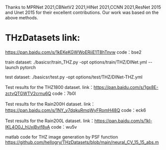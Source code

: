 Thanks to MPRNet 2021,CBNetV2 2021,HINet 2021,CCNN 2021,ResNet 2015 and Unet 2015 for their excellent contributions. Our work was based on the above methods.

# THzDatasets link:
https://pan.baidu.com/s/1kEKeKGWWoERiiE1T8hTnvw 
code：bse2 

train dataset:
./basicsr/train_THZ.py -opt options/train/THZ/DINet.yml --launch pytorch

test dataset:
./basicsr/test.py -opt options/test/THZ/DINet-THZ.yml

Test results for the THZ1800 dataset.
link：https://pan.baidu.com/s/1gx8E-zctvQTGWTV2crnu6Q 
code：7b0l 

Test results for the Rain200H dataset.
link：https://pan.baidu.com/s/1NY_v7dqkuRmqWyFRomH48Q 
code：eck6 

Test results for the Rain200L dataset.
link：https://pan.baidu.com/s/1kl-IKL4O0J_hUxjBvif8vA 
code：wu5v 

matlab code for THZ image generation by PSF function
https://github.com/hellogry/THzDatasets/blob/main/neural_CV_15_15_abs.m
